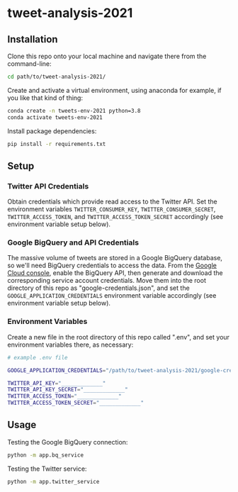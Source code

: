 # tweet-analysis-2021

## Installation

Clone this repo onto your local machine and navigate there from the command-line:

```sh
cd path/to/tweet-analysis-2021/
```

Create and activate a virtual environment, using anaconda for example, if you like that kind of thing:

```sh
conda create -n tweets-env-2021 python=3.8
conda activate tweets-env-2021
```

Install package dependencies:

```sh
pip install -r requirements.txt
```

## Setup

### Twitter API Credentials

Obtain credentials which provide read access to the Twitter API. Set the environment variables `TWITTER_CONSUMER_KEY`, `TWITTER_CONSUMER_SECRET`, `TWITTER_ACCESS_TOKEN`, and `TWITTER_ACCESS_TOKEN_SECRET` accordingly (see environment variable setup below).

### Google BigQuery and API Credentials

The massive volume of tweets are stored in a Google BigQuery database, so we'll need BigQuery credentials to access the data. From the [Google Cloud console](https://console.cloud.google.com/), enable the BigQuery API, then generate and download the corresponding service account credentials. Move them into the root directory of this repo as "google-credentials.json", and set the `GOOGLE_APPLICATION_CREDENTIALS` environment variable accordingly (see environment variable setup below).

### Environment Variables

Create a new file in the root directory of this repo called ".env", and set your environment variables there, as necessary:

```sh
# example .env file

GOOGLE_APPLICATION_CREDENTIALS="/path/to/tweet-analysis-2021/google-credentials.json"

TWITTER_API_KEY="_____________"
TWITTER_API_KEY_SECRET="_____________"
TWITTER_ACCESS_TOKEN="_____________"
TWITTER_ACCESS_TOKEN_SECRET="_____________"
```

## Usage

Testing the Google BigQuery connection:

```sh
python -m app.bq_service
```

Testing the Twitter service:

```sh
python -m app.twitter_service
```
